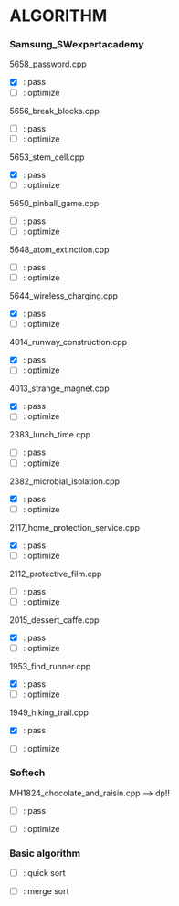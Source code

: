 # ALGORITHM

### Samsung_SWexpertacademy

5658_password.cpp
- [X] : pass
- [ ] : optimize

5656_break_blocks.cpp
- [ ] : pass
- [ ] : optimize

5653_stem_cell.cpp
- [x] : pass
- [ ] : optimize

5650_pinball_game.cpp
- [ ] : pass
- [ ] : optimize

5648_atom_extinction.cpp
- [ ] : pass
- [ ] : optimize

5644_wireless_charging.cpp
- [X] : pass
- [ ] : optimize

4014_runway_construction.cpp
- [X] : pass
- [ ] : optimize

4013_strange_magnet.cpp
- [X] : pass
- [ ] : optimize

2383_lunch_time.cpp
- [ ] : pass
- [ ] : optimize

2382_microbial_isolation.cpp
- [X] : pass
- [ ] : optimize

2117_home_protection_service.cpp
- [X] : pass
- [ ] : optimize

2112_protective_film.cpp
- [ ] : pass
- [ ] : optimize

2015_dessert_caffe.cpp
- [X] : pass
- [ ] : optimize

1953_find_runner.cpp
- [X] : pass
- [ ] : optimize

1949_hiking_trail.cpp
- [X] : pass
- [ ] : optimize


### Softech

MH1824_chocolate_and_raisin.cpp --> dp!!
- [ ] : pass
- [ ] : optimize


### Basic algorithm

- [ ] : quick sort
- [ ] : merge sort



